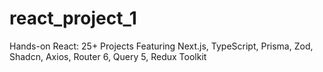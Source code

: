 # react_project_1
Hands-on React: 25+ Projects Featuring Next.js, TypeScript, Prisma, Zod, Shadcn, Axios, Router 6, Query 5, Redux Toolkit
